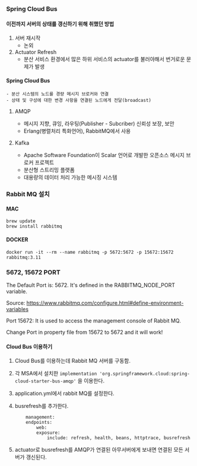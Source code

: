 ### Spring Cloud Bus

#### 이전까지 서버의 상태를 갱신하기 위해 취했던 방법

1. 서버 재시작
    - 논외
2. Actuator Refresh
    - 분산 서비스 환경에서 많은 하위 서비스의 actuator를 불러야해서 번거로운 문제가 발생

#### Spring Cloud Bus
    - 분산 시스템의 노드를 경량 메시지 브로커와 연결
    - 상태 및 구성에 대한 변경 사항을 연결된 노드에게 전달(broadcast)

1. AMQP
    - 메시지 지향, 큐잉, 라우팅(Publisher - Subcriber) 신뢰성 보장, 보안
    - Erlang(병렬처리 특화언어), RabbitMQ에서 사용

2. Kafka
    - Apache Software Foundation이 Scalar 언어로 개발한 오픈소스 메시지 브로커 프로젝트
    - 분산형 스트리밍 플랫폼
    - 대용량의 데이터 처리 가능한 메시징 시스템


### Rabbit MQ 설치

#### MAC

```
brew update
brew install rabbitmq
```

#### DOCKER

```
docker run -it --rm --name rabbitmq -p 5672:5672 -p 15672:15672 rabbitmq:3.11
```


### 5672, 15672 PORT

The Default Port is: 5672. It's defined in the RABBITMQ_NODE_PORT variable.

Source: https://www.rabbitmq.com/configure.html#define-environment-variables

Port 15672: It is used to access the management console of Rabbit MQ.

Change Port in property file from 15672 to 5672 and it will work!

#### Cloud Bus 이용하기

1. Cloud Bus를 이용하는데 Rabbit MQ 서버를 구동함.

2. 각 MSA에서 설치한 `implementation 'org.springframework.cloud:spring-cloud-starter-bus-amqp'` 을 이용한다.

3. application.yml에서 rabbit MQ를 설정한다.

4. busrefresh를 추가한다.
    ```
        management:
        endpoints:
            web:
            exposure:
                include: refresh, health, beans, httptrace, busrefresh
    ```

5. actuator로 busrefresh를 AMQP가 연결된 아무서버에게 보내면 연결된 모든 서버가 갱신된다.

